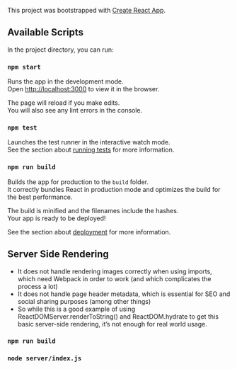This project was bootstrapped with [Create React App](https://github.com/facebook/create-react-app).

## Available Scripts

In the project directory, you can run:

### `npm start`

Runs the app in the development mode.<br>
Open [http://localhost:3000](http://localhost:3000) to view it in the browser.

The page will reload if you make edits.<br>
You will also see any lint errors in the console.

### `npm test`

Launches the test runner in the interactive watch mode.<br>
See the section about [running tests](https://facebook.github.io/create-react-app/docs/running-tests) for more information.

### `npm run build`

Builds the app for production to the `build` folder.<br>
It correctly bundles React in production mode and optimizes the build for the best performance.

The build is minified and the filenames include the hashes.<br>
Your app is ready to be deployed!

See the section about [deployment](https://facebook.github.io/create-react-app/docs/deployment) for more information.


## Server Side Rendering

* It does not handle rendering images correctly when using imports, which need Webpack in order to work (and which complicates the process a lot)
* It does not handle page header metadata, which is essential for SEO and social sharing purposes (among other things)
* So while this is a good example of using ReactDOMServer.renderToString() and ReactDOM.hydrate to get this basic server-side rendering, it’s not enough for real world usage.

### `npm run build`
### `node server/index.js`
